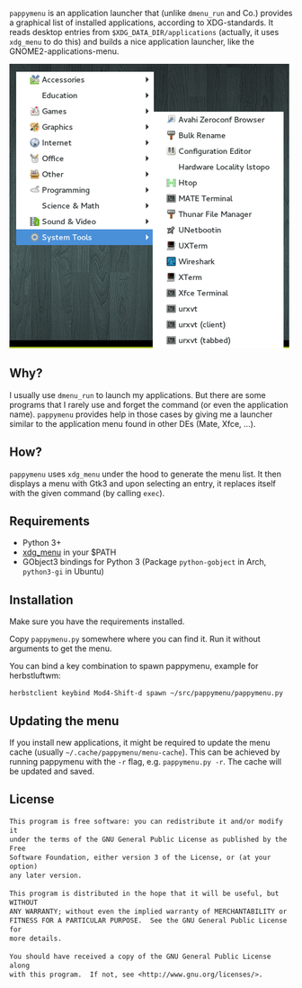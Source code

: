 `pappymenu` is an application launcher that (unlike `dmenu_run` and Co.)
provides a graphical list of installed applications, according to
XDG-standards. It reads desktop entries from `$XDG_DATA_DIR/applications`
(actually, it uses `xdg_menu` to do this) and builds a nice application
launcher, like the GNOME2-applications-menu.

![Screenshot](/screenshot.png?raw=true)

Why?
----

I usually use `dmenu_run` to launch my applications. But there are some
programs that I rarely use and forget the command (or even the application
name). `pappymenu` provides help in those cases by giving me a launcher similar
to the application menu found in other DEs (Mate, Xfce, ...).

How?
----

`pappymenu` uses `xdg_menu` under the hood to generate the menu list. It then
displays a menu with Gtk3 and upon selecting an entry, it replaces itself with
the given command (by calling `exec`).

Requirements
------------

- Python 3+
- [xdg\_menu](https://wiki.archlinux.org/index.php/Xdg-menu) in your $PATH
- GObject3 bindings for Python 3 (Package `python-gobject` in Arch,
  `python3-gi` in Ubuntu)

Installation
------------

Make sure you have the requirements installed.

Copy `pappymenu.py` somewhere where you can find it. Run it without arguments
to get the menu.

You can bind a key combination to spawn pappymenu, example for herbstluftwm:

    herbstclient keybind Mod4-Shift-d spawn ~/src/pappymenu/pappymenu.py

Updating the menu
-----------------

If you install new applications, it might be required to update the menu cache
(usually `~/.cache/pappymenu/menu-cache`). This can be achieved by running
pappymenu with the `-r` flag, e.g. `pappymenu.py -r`. The cache will be updated
and saved.

License
-------

    This program is free software: you can redistribute it and/or modify it
    under the terms of the GNU General Public License as published by the Free
    Software Foundation, either version 3 of the License, or (at your option)
    any later version.

    This program is distributed in the hope that it will be useful, but WITHOUT
    ANY WARRANTY; without even the implied warranty of MERCHANTABILITY or
    FITNESS FOR A PARTICULAR PURPOSE.  See the GNU General Public License for
    more details.

    You should have received a copy of the GNU General Public License along
    with this program.  If not, see <http://www.gnu.org/licenses/>.
